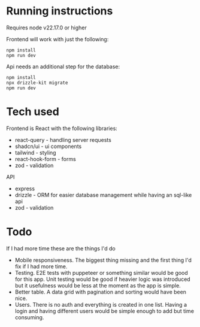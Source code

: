# Running instructions

Requires node v22.17.0 or higher

Frontend will work with just the following:
```
npm install
npm run dev
```

Api needs an additional step for the database:

```
npm install
npx drizzle-kit migrate
npm run dev
```


# Tech used

Frontend is React with the following libraries:
- react-query - handling server requests
- shadcn/ui - ui components
- tailwind - styling
- react-hook-form - forms
- zod - validation

API
- express
- drizzle - ORM for easier database management while having an sql-like api
- zod - validation


# Todo

If I had more time these are the things I'd do
- Mobile responsiveness. The biggest thing missing and the first thing I'd fix if I had more time.
- Testing. E2E tests with puppeteer or something similar would be good for this app. Unit testing would be good if heavier logic was introduced but it usefulness would be less at the moment as the app is simple.
- Better table. A data grid with pagination and sorting would have been nice.
- Users. There is no auth and everything is created in one list. Having a login and having different users would be simple enough to add but time consuming.
